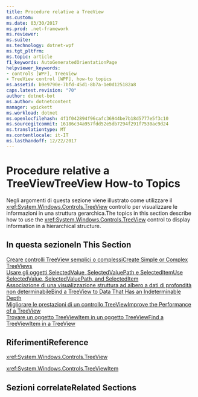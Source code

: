 ```yaml
---
title: Procedure relative a TreeView
ms.custom: 
ms.date: 03/30/2017
ms.prod: .net-framework
ms.reviewer: 
ms.suite: 
ms.technology: dotnet-wpf
ms.tgt_pltfrm: 
ms.topic: article
f1_keywords: AutoGeneratedOrientationPage
helpviewer_keywords:
- controls [WPF], TreeView
- TreeView control [WPF], how-to topics
ms.assetid: b9e9790e-7bfd-45d1-8b7a-1e0d125182a8
caps.latest.revision: "70"
author: dotnet-bot
ms.author: dotnetcontent
manager: wpickett
ms.workload: dotnet
ms.openlocfilehash: 4f1f042894f96cafc36944be7b18d5777e5f3c10
ms.sourcegitcommit: 16186c34a957fdd52e5db7294f291f7530ac9d24
ms.translationtype: MT
ms.contentlocale: it-IT
ms.lasthandoff: 12/22/2017
---
```

# <a name="treeview-how-to-topics"></a><span data-ttu-id="d4a84-102">Procedure relative a TreeView</span><span class="sxs-lookup"><span data-stu-id="d4a84-102">TreeView How-to Topics</span></span>
<span data-ttu-id="d4a84-103">Negli argomenti di questa sezione viene illustrato come utilizzare il <xref:System.Windows.Controls.TreeView> controllo per visualizzare le informazioni in una struttura gerarchica.</span><span class="sxs-lookup"><span data-stu-id="d4a84-103">The topics in this section describe how to use the <xref:System.Windows.Controls.TreeView> control to display information in a hierarchical structure.</span></span>  
  
## <a name="in-this-section"></a><span data-ttu-id="d4a84-104">In questa sezione</span><span class="sxs-lookup"><span data-stu-id="d4a84-104">In This Section</span></span>  
 [<span data-ttu-id="d4a84-105">Creare controlli TreeView semplici o complessi</span><span class="sxs-lookup"><span data-stu-id="d4a84-105">Create Simple or Complex TreeViews</span></span>](../../../../docs/framework/wpf/controls/how-to-create-simple-or-complex-treeviews.md)  
  [<span data-ttu-id="d4a84-106">Usare gli oggetti SelectedValue, SelectedValuePath e SelectedItem</span><span class="sxs-lookup"><span data-stu-id="d4a84-106">Use SelectedValue, SelectedValuePath, and SelectedItem</span></span>](../../../../docs/framework/wpf/controls/how-to-use-selectedvalue-selectedvaluepath-and-selecteditem.md)  
  [<span data-ttu-id="d4a84-107">Associazione di una visualizzazione struttura ad albero a dati di profondità non determinabile</span><span class="sxs-lookup"><span data-stu-id="d4a84-107">Bind a TreeView to Data That Has an Indeterminable Depth</span></span>](../../../../docs/framework/wpf/controls/how-to-bind-a-treeview-to-data-that-has-an-indeterminable-depth.md)  
  [<span data-ttu-id="d4a84-108">Migliorare le prestazioni di un controllo TreeView</span><span class="sxs-lookup"><span data-stu-id="d4a84-108">Improve the Performance of a TreeView</span></span>](../../../../docs/framework/wpf/controls/how-to-improve-the-performance-of-a-treeview.md)  
  [<span data-ttu-id="d4a84-109">Trovare un oggetto TreeViewItem in un oggetto TreeView</span><span class="sxs-lookup"><span data-stu-id="d4a84-109">Find a TreeViewItem in a TreeView</span></span>](../../../../docs/framework/wpf/controls/how-to-find-a-treeviewitem-in-a-treeview.md)  
  
## <a name="reference"></a><span data-ttu-id="d4a84-110">Riferimenti</span><span class="sxs-lookup"><span data-stu-id="d4a84-110">Reference</span></span>  
 <xref:System.Windows.Controls.TreeView>  
  
 <xref:System.Windows.Controls.TreeViewItem>  
  
## <a name="related-sections"></a><span data-ttu-id="d4a84-111">Sezioni correlate</span><span class="sxs-lookup"><span data-stu-id="d4a84-111">Related Sections</span></span>
